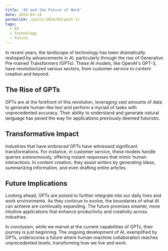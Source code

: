 ```yaml
---
title: 'AI and the Future of Work'
date: 2024-03-14
permalink: /posts/2024/03/post-1/
tags:
  - AI
  - Technology
  - Future
---
```


In recent years, the landscape of technology has been dramatically reshaped by advancements in AI, particularly through the rise of Generative Pre-trained Transformers (GPTs). These AI models, like OpenAI's GPT-3, have revolutionized various sectors, from customer service to content creation and beyond.

The Rise of GPTs
-------
GPTs are at the forefront of this revolution, leveraging vast amounts of data to generate human-like text and perform a myriad of tasks with unprecedented accuracy. Their ability to understand and generate natural language has paved the way for applications previously deemed futuristic.

Transformative Impact
----------
Industries that have embraced GPTs have witnessed significant transformations. For instance, in customer service, these models handle queries autonomously, offering instant responses that mimic human interactions. In content creation, they assist writers by generating ideas, summarizing information, and even drafting entire articles.

Future Implications
------
Looking ahead, GPTs are poised to further integrate into our daily lives and work environments. As they continue to evolve, the boundaries of what AI can achieve are continually expanding. The future promises smarter, more intuitive applications that enhance productivity and creativity across industries.

In conclusion, while we marvel at the current capabilities of GPTs, their journey is just beginning. The ongoing development of AI, exemplified by GPTs, underscores a future where human-machine collaboration reaches unprecedented levels, transforming how we live and work.
